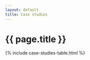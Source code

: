 ```yaml
---
layout: default
title: Case studies
---
```


# {{ page.title }}

{% include case-studies-table.html %}
